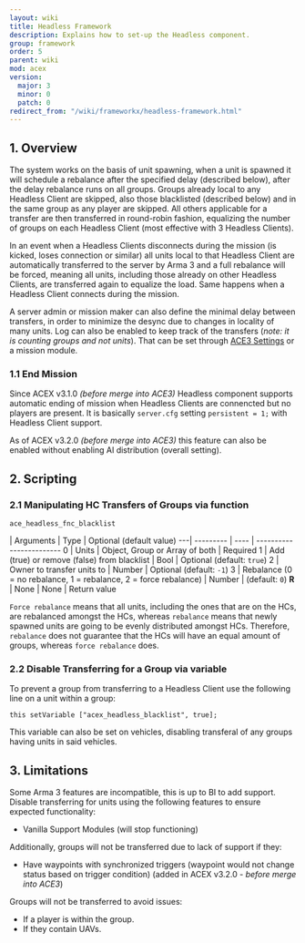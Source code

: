 ```yaml
---
layout: wiki
title: Headless Framework
description: Explains how to set-up the Headless component.
group: framework
order: 5
parent: wiki
mod: acex
version:
  major: 3
  minor: 0
  patch: 0
redirect_from: "/wiki/frameworkx/headless-framework.html"
---
```


## 1. Overview

The system works on the basis of unit spawning, when a unit is spawned it will schedule a rebalance after the specified delay (described below), after the delay rebalance runs on all groups. Groups already local to any Headless Client are skipped, also those blacklisted (described below) and in the same group as any player are skipped. All others applicable for a transfer are then transferred in round-robin fashion, equalizing the number of groups on each Headless Client (most effective with 3 Headless Clients).

In an event when a Headless Clients disconnects during the mission (is kicked, loses connection or similar) all units local to that Headless Client are automatically transferred to the server by Arma 3 and a full rebalance will be forced, meaning all units, including those already on other Headless Clients, are transferred again to equalize the load. Same happens when a Headless Client connects during the mission.

A server admin or mission maker can also define the minimal delay between transfers, in order to minimize the desync due to changes in locality of many units. Log can also be enabled to keep track of the transfers (_note: it is counting groups and not units_). That can be set through [ACE3 Settings](../framework/settings-framework.html) or a mission module.

### 1.1 End Mission

Since ACEX v3.1.0 _(before merge into ACE3)_ Headless component supports automatic ending of mission when Headless Clients are connencted but no players are present. It is basically `server.cfg` setting `persistent = 1;` with Headless Client support.

As of ACEX v3.2.0 _(before merge into ACE3)_ this feature can also be enabled without enabling AI distribution (overall setting).


## 2. Scripting

### 2.1 Manipulating HC Transfers of Groups via function

`ace_headless_fnc_blacklist`

   | Arguments | Type | Optional (default value)
---| --------- | ---- | ------------------------
0  | Units | Object, Group or Array of both | Required
1  | Add (true) or remove (false) from blacklist | Bool | Optional (default: `true`)
2  | Owner to transfer units to | Number | Optional (default: `-1`)
3  | Rebalance (0 = no rebalance, 1 = rebalance, 2 = force rebalance) | Number | (default: `0`)
**R** | None | None | Return value

`Force rebalance` means that all units, including the ones that are on the HCs, are rebalanced amongst the HCs, whereas `rebalance` means that newly spawned units are going to be evenly distributed amongst HCs. Therefore, `rebalance` does not guarantee that the HCs will have an equal amount of groups, whereas `force rebalance` does.

### 2.2 Disable Transferring for a Group via variable

To prevent a group from transferring to a Headless Client use the following line on a unit within a group:

```sqf
this setVariable ["acex_headless_blacklist", true];
```

This variable can also be set on vehicles, disabling transferal of any groups having units in said vehicles.

## 3. Limitations

Some Arma 3 features are incompatible, this is up to BI to add support. Disable transferring for units using the following features to ensure expected functionality:

- Vanilla Support Modules (will stop functioning)

Additionally, groups will not be transferred due to lack of support if they:

- Have waypoints with synchronized triggers (waypoint would not change status based on trigger condition) (added in ACEX v3.2.0 - _before merge into ACE3_)

Groups will not be transferred to avoid issues:
- If a player is within the group.
- If they contain UAVs.
